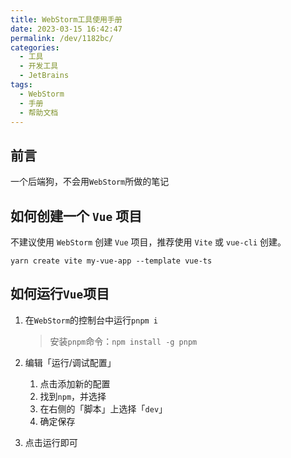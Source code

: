 ```yaml
---
title: WebStorm工具使用手册
date: 2023-03-15 16:42:47
permalink: /dev/1182bc/
categories:
  - 工具
  - 开发工具
  - JetBrains
tags:
  - WebStorm
  - 手册
  - 帮助文档
---
```


## 前言

一个后端狗，不会用`WebStorm`所做的笔记

<!-- more -->

<InArticleAdsense
    data-ad-client="ca-pub-1725717718088510"
    data-ad-slot="4281148213">
</InArticleAdsense>

## 如何创建一个 `Vue` 项目

不建议使用 `WebStorm` 创建 `Vue` 项目，推荐使用 `Vite` 或 `vue-cli` 创建。

```shell
yarn create vite my-vue-app --template vue-ts
```

## 如何运行`Vue`项目

1. 在`WebStorm`的控制台中运行`pnpm i`

   > 安装`pnpm`命令：`npm install -g pnpm`

2. 编辑「运行/调试配置」

   1. 点击添加新的配置
   2. 找到`npm`，并选择
   3. 在右侧的「脚本」上选择「`dev`」
   4. 确定保存

3. 点击运行即可
